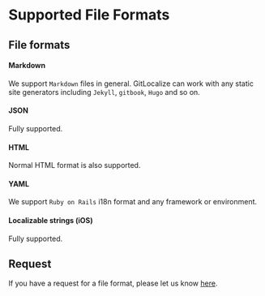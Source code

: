 # Supported File Formats

## File formats

#### Markdown

We support `Markdown` files in general. GitLocalize can work with any static site generators including `Jekyll`, `gitbook`, `Hugo` and so on.

#### JSON

Fully supported.

#### HTML

Normal HTML format is also supported.

#### YAML

We support `Ruby on Rails` i18n format and any framework or environment.

#### Localizable strings (iOS)

Fully supported.

## Request

If you have a request for a file format, please let us know [here](https://gitlocalize.com/inquiries/new).
